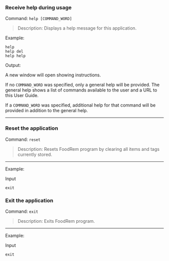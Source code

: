 <!-- markdownlint-disable-file first-line-h1 -->

### Receive help during usage

Command: `help [COMMAND_WORD]`

> Description: Displays a help message for this application.

Example:
```text
help
help del
help help
```

Output:

A new window will open showing instructions.

If no `COMMAND_WORD` was specified, only a general help will be provided.
The general help shows a list of commands available to the user and a URL to this User Guide.

If a `COMMAND_WORD` was specified, additional help for that command will be provided in addition to the general help.

--- 

### Reset the application
Command: `reset`

> Description: Resets FoodRem program by clearing all items and tags currently stored.

---

Example:

Input

```text
exit
```

### Exit the application

Command: `exit`

> Description: Exits FoodRem program.

---

Example:

Input

```text
exit
```
